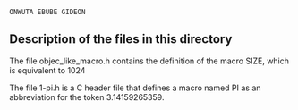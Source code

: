 ```
ONWUTA EBUBE GIDEON
```
## Description of the files in this directory

The file objec_like_macro.h contains the definition of the macro SIZE, which is equivalent to 1024

The file 1-pi.h is a C header file that defines a macro named PI as an abbreviation for the token 3.14159265359.

